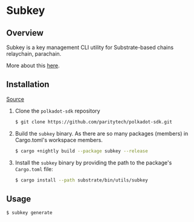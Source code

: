 # Subkey

## Overview

Subkey is a key management CLI utility for Substrate-based chains relaychain, parachain.

More about this [here](https://github.com/paritytech/polkadot-sdk/blob/master/substrate/bin/utils/subkey).

## Installation

[Source](https://docs.substrate.io/reference/command-line-tools/subkey/)

1. Clone the `polkadot-sdk` repository

   ```sh
   $ git clone https://github.com/paritytech/polkadot-sdk.git
   ```

2. Build the `subkey` binary. As there are so many packages (members) in Cargo.toml's workspace members.

   ```sh
   $ cargo +nightly build --package subkey --release
   ```

3. Install the `subkey` binary by providing the path to the package's `Cargo.toml` file:

   ```sh
   $ cargo install --path substrate/bin/utils/subkey
   ```

## Usage

```sh
$ subkey generate
```
